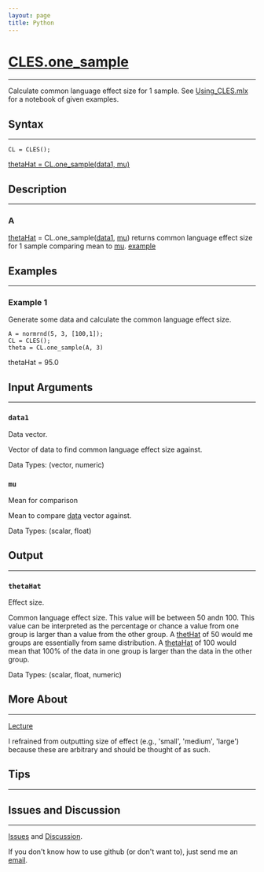 ```yaml
---
layout: page
title: Python
---
```


# [CLES.one_sample](https://github.com/tulimid1/CLES/blob/main/CLES.m)
---

Calculate common language effect size for 1 sample. See [Using_CLES.mlx](https://github.com/tulimid1/CLES/blob/main/Using_CLES.mlx) for a notebook of given examples. 

## Syntax
---
    CL = CLES();

[thetaHat = CL.one_sample(data1, mu)](#a)

## Description
---
### A
[thetaHat](#thetahat) = CL.one_sample([data1](#data1), [mu](#mu)) returns common language effect size for 1 sample comparing mean to [mu](#mu). [example](#example-1)


## Examples 
---
### Example 1
Generate some data and calculate the common language effect size.  

    A = normrnd(5, 3, [100,1]);
    CL = CLES(); 
    theta = CL.one_sample(A, 3)

thetaHat = 95.0

## Input Arguments
---
### ```data1```
Data vector. 

Vector of data to find common language effect size against. 

Data Types: (vector, numeric)

### ```mu```
Mean for comparison

Mean to compare [data](#data) vector against. 

Data Types: (scalar, float)

## Output
---

### ```thetaHat```
Effect size. 

Common language effect size. This value will be between 50 andn 100. This value can be interpreted as the percentage or chance a value from one group is larger than a value from the other group. A [thetHat](#thetahat) of 50 would me groups are essentially from same distribution. A [thetaHat](#thetahat) of 100 would mean that 100% of the data in one group is larger than the data in the other group. 

Data Types: (scalar, float, numeric)

## More About 
---

[Lecture](https://github.com/joshcash9/Statistics_BME/blob/master/04_effect_power.pdf)

I refrained from outputting size of effect (e.g., 'small', 'medium', 'large') because these are arbitrary and should be thought of as such. 

## Tips 
---

## Issues and Discussion 
---

[Issues](https://github.com/tulimid1/CLES/issues) and [Discussion](https://github.com/tulimid1/CLES/discussions).

If you don't know how to use github (or don't want to), just send me an [email](mailto:tulimid@udel.edu). 
